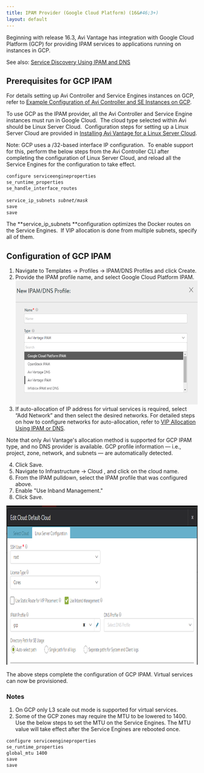```yaml
---
title: IPAM Provider (Google Cloud Platform) (16&#46;3+)
layout: default
---
```

Beginning with release 16.3, Avi Vantage has integration with Google Cloud Platform (GCP) for providing IPAM services to applications running on instances in GCP.

See also: <a href="/docs/16.3/service-discovery-using-ipam-and-dns-16-3/">Service Discovery Using IPAM and DNS</a>

## Prerequisites for GCP IPAM

For details setting up Avi Controller and Service Engines instances on GCP, refer to <a href="/docs/16.3/example-configuration-of-avi-controller-and-se-instances-on-gcp">Example Configuration of Avi Controller and SE Instances on GCP</a>.

To use GCP as the IPAM provider, all the Avi Controller and Service Engine instances must run in Google Cloud.  The cloud type selected within Avi should be Linux Server Cloud.  Configuration steps for setting up a Linux Server Cloud are provided in <a href="/docs/16.3/installing-avi-vantage-for-a-linux-server-cloud-16-2/">Installing Avi Vantage for a Linux Server Cloud</a>.

Note: GCP uses a /32-based interface IP configuration.  To enable support for this, perform the below steps from the Avi Controller CLI after completing the configuration of Linux Server Cloud, and reload all the Service Engines for the configuration to take effect.

<pre class="command-line language-bash" data-prompt="1|:> ;" data-output="2-99"><code>configure serviceengineproperties
se_runtime_properties
se_handle_interface_routes

service_ip_subnets <em>subnet/mask</em>
save
save</code></pre> 

The **service_ip_subnets **configuration optimizes the Docker routes on the Service Engines.  If VIP allocation is done from multiple subnets, specify all of them.

## Configuration of GCP IPAM

<ol> 
 <li>Navigate to Templates -&gt; Profiles -&gt; IPAM/DNS Profiles and click Create.</li> 
 <li>Provide the IPAM profile name, and select Google Cloud Platform IPAM.<a href="img/Screen-Shot-2016-11-01-at-1.05.52-PM.png"><img class="aligncenter wp-image-17725" src="img/Screen-Shot-2016-11-01-at-1.05.52-PM.png" alt="create new IPAM/DNS profile" width="600" height="327"></a></li> 
 <li>If auto-allocation of IP address for virtual services is required, select “Add Network” and then select the desired networks. For detailed steps on how to configure networks for auto-allocation, refer to <a href="/docs/16.3/vip-allocation-using-ipam-or-dns/">VIP Allocation Using IPAM or DNS</a>.</li> 
</ol> 

Note that only Avi Vantage's allocation method is supported for GCP IPAM type, and no DNS provider is available. GCP profile information — i.e., project, zone, network, and subnets — are automatically detected.

<ol start="4"> 
 <li>Click Save.</li> 
 <li>Navigate to Infrastructure -&gt; Cloud , and click on the cloud name.</li> 
 <li>From the IPAM pulldown, select the IPAM profile that was configured above.</li> 
 <li>Enable "Use Inband Management."</li> 
 <li>Click Save.</li> 
</ol> 

<a href="img/gcp_inband-1.png"><img class="wp-image-18519 size-full aligncenter" src="img/gcp_inband-1.png" width="965" height="419"></a>

The above steps complete the configuration of GCP IPAM. Virtual services can now be provisioned.

### Notes

<ol> 
 <li>On GCP only L3 scale out mode is supported for virtual services.</li> 
 <li>Some of the GCP zones may require the MTU to be lowered to 1400. Use the below steps to set the MTU on the Service Engines. The MTU value will take effect after the Service Engines are rebooted once.</li> 
</ol> 
<pre class="command-line language-bash" data-prompt="1|:> ;" data-output="2-99"><code>configure serviceengineproperties
se_runtime_properties
global_mtu 1400
save
save</code></pre> 